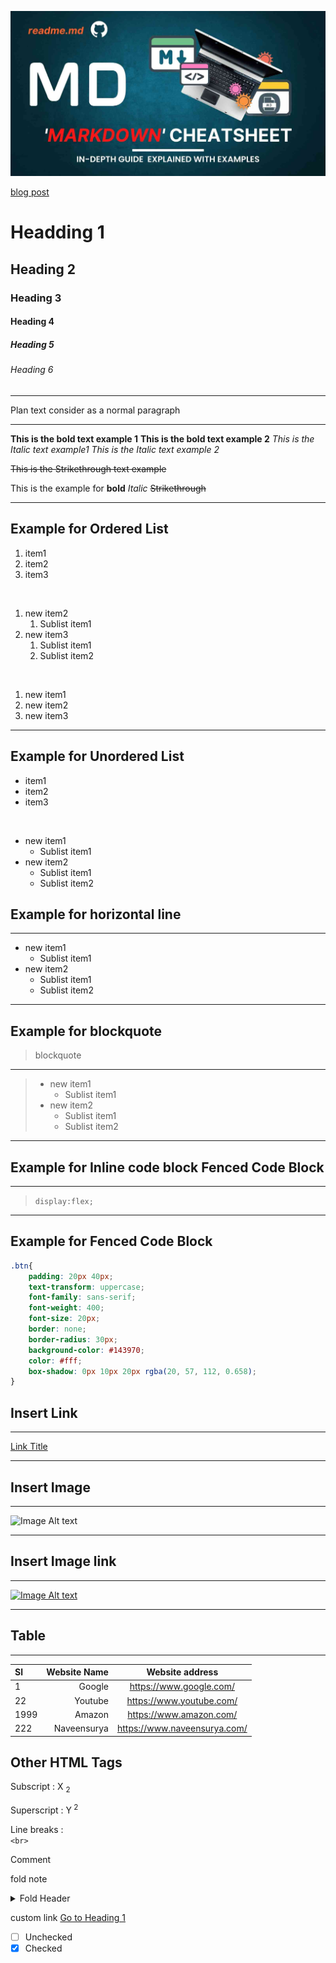 [![Visite blog post](./Markdown%20Cheatsheet.jpg)](https://naveensurya.hashnode.dev/markdown-cheatsheet)

[blog post](https://naveensurya.hashnode.dev/markdown-cheatsheet)








# Headding 1
## Heading 2
### Heading 3
#### Heading 4
##### Heading 5
###### Heading 6

---
Plan text consider as a normal paragraph

---
**This is the bold text example 1**
__This is the bold text example 2__
*This is the Italic text example1*
_This is the Italic text example 2_

~~This is the Strikethrough text example~~

This is the example for **bold** *Italic* ~~Strikethrough~~

---

## Example for Ordered List

1. item1
2. item2
3. item3

<br>

1. new item2
    1. Sublist item1
1. new item3
    1. Sublist item1
    1. Sublist item2

<br>

1. new item1
3. new item2
6. new item3



---

## Example for Unordered List

- item1
- item2
- item3

<br>

- new item1
    + Sublist item1
- new item2
    * Sublist item1
    * Sublist item2


## Example for horizontal line

---
- new item1
    + Sublist item1
- new item2
    * Sublist item1
    * Sublist item2
---


## Example for blockquote 

>blockquote
---
> - new item1
>    + Sublist item1
>- new item2
>    * Sublist item1
 >   * Sublist item2
---

## Example for Inline code block Fenced Code Block

---
>`display:flex;`
---

## Example for Fenced Code Block
```css 
.btn{
    padding: 20px 40px;
    text-transform: uppercase;
    font-family: sans-serif;
    font-weight: 400;
    font-size: 20px;
    border: none;
    border-radius: 30px;
    background-color: #143970;
    color: #fff;
    box-shadow: 0px 10px 20px rgba(20, 57, 112, 0.658);
}
```

## Insert Link
---

[Link Title](https://www.google.com "Google")

---
## Insert Image

---
![Image Alt text ](https://fareworks.in/wp-content/uploads/2021/12/fareworks-white-transpirent-logo-e1639811453462.png "fareworks")

---

## Insert Image link
---
[![Image Alt text ](https://fareworks.in/wp-content/uploads/2021/12/fareworks-white-transpirent-logo-e1639811453462.png)](https://fareworks.in "fareworks")

---
## Table

---

| Sl | Website Name | Website address |
|:-- |--:           |:--:             |
|1| Google |https://www.google.com/|
|22|Youtube|https://www.youtube.com/|
|1999| Amazon |https://www.amazon.com/|
|222|Naveensurya|https://www.naveensurya.com/|



## Other HTML Tags 

 Subscript  : X <sub> 2</sub>

 Superscript : Y<sup> 2</sup>

 Line breaks : <br> `<br>`

 Comment <!-- This content will not appear in the rendered Markdown -->

fold note 
<details>
 <summary>Fold Header</summary>
     This is the fold content
</details>

custom link [Go to Heading 1](#headding-1)

- [ ] Unchecked 
- [X] Checked
